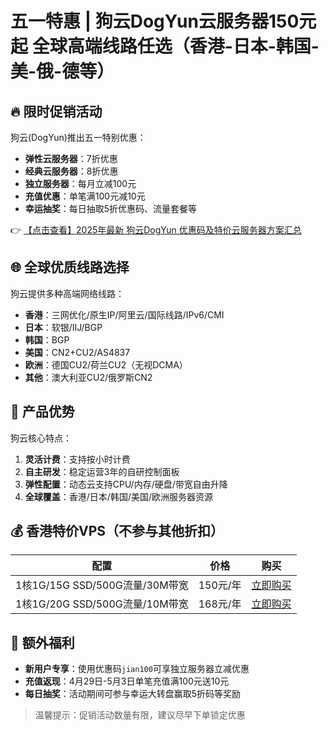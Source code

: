 # 五一特惠 | 狗云DogYun云服务器150元起 全球高端线路任选（香港-日本-韩国-美-俄-德等）

## 🔥 限时促销活动

狗云(DogYun)推出五一特别优惠：
- **弹性云服务器**：7折优惠
- **经典云服务器**：8折优惠
- **独立服务器**：每月立减100元
- **充值优惠**：单笔满100元减10元
- **幸运抽奖**：每日抽取5折优惠码、流量套餐等

👉 [【点击查看】2025年最新 狗云DogYun 优惠码及特价云服务器方案汇总](https://bit.ly/DogYun)

## 🌐 全球优质线路选择

狗云提供多种高端网络线路：
- **香港**：三网优化/原生IP/阿里云/国际线路/IPv6/CMI
- **日本**：软银/IIJ/BGP
- **韩国**：BGP
- **美国**：CN2+CU2/AS4837
- **欧洲**：德国CU2/荷兰CU2（无视DCMA）
- **其他**：澳大利亚CU2/俄罗斯CN2

## 🚀 产品优势

狗云核心特点：
1. **灵活计费**：支持按小时计费
2. **自主研发**：稳定运营3年的自研控制面板
3. **弹性配置**：动态云支持CPU/内存/硬盘/带宽自由升降
4. **全球覆盖**：香港/日本/韩国/美国/欧洲服务器资源

## 💰 香港特价VPS（不参与其他折扣）

| 配置 | 价格 | 购买 |
|------|------|------|
| 1核1G/15G SSD/500G流量/30M带宽 | 150元/年 | [立即购买](https://bit.ly/DogYun) |
| 1核1G/20G SSD/500G流量/10M带宽 | 168元/年 | [立即购买](https://bit.ly/DogYun) |

## 🎁 额外福利

- **新用户专享**：使用优惠码`jian100`可享独立服务器立减优惠
- **充值返现**：4月29日-5月3日单笔充值满100元送10元
- **每日抽奖**：活动期间可参与幸运大转盘赢取5折码等奖励

> 温馨提示：促销活动数量有限，建议尽早下单锁定优惠